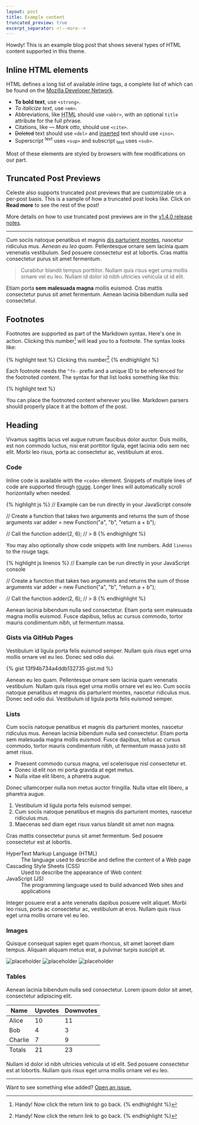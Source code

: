 ```yaml
---
layout: post
title: Example content
truncated_preview: true
excerpt_separator: <!--more-->
---
```


<div class="message">
  Howdy! This is an example blog post that shows several types of HTML content supported in this theme.
</div>

## Inline HTML elements

HTML defines a long list of available inline tags, a complete list of which can be found on the [Mozilla Developer Network](https://developer.mozilla.org/en-US/docs/Web/HTML/Element).

- **To bold text**, use `<strong>`.
- *To italicize text*, use `<em>`.
- Abbreviations, like <abbr title="HyperText Markup Langage">HTML</abbr> should use `<abbr>`, with an optional `title` attribute for the full phrase.
- Citations, like <cite>&mdash; Mark otto</cite>, should use `<cite>`.
- <del>Deleted</del> text should use `<del>` and <ins>inserted</ins> text should use `<ins>`.
- Superscript <sup>text</sup> uses `<sup>` and subscript <sub>text</sub> uses `<sub>`.

Most of these elements are styled by browsers with few modifications on our part.

## Truncated Post Previews

Celeste also supports truncated post previews that are customizable on a per-post basis. This is a sample of how a truncated post looks like. Click on **Read more** to see the rest of the post!

<!--more-->

More details on how to use truncated post previews are in the [v1.4.0 release notes](https://github.com/nicoelayda/celeste/releases/tag/v1.4.0).

-----

Cum sociis natoque penatibus et magnis <a href="#">dis parturient montes</a>, nascetur ridiculus mus. *Aenean eu leo quam.* Pellentesque ornare sem lacinia quam venenatis vestibulum. Sed posuere consectetur est at lobortis. Cras mattis consectetur purus sit amet fermentum.

> Curabitur blandit tempus porttitor. Nullam quis risus eget urna mollis ornare vel eu leo. Nullam id dolor id nibh ultricies vehicula ut id elit.

Etiam porta **sem malesuada magna** mollis euismod. Cras mattis consectetur purus sit amet fermentum. Aenean lacinia bibendum nulla sed consectetur.

## Footnotes

Footnotes are supported as part of the Markdown syntax. Here's one in action. Clicking this number[^fn-sample_footnote] will lead you to a footnote. The syntax looks like:

{% highlight text %}
Clicking this number[^fn-sample_footnote]
{% endhighlight %}

Each footnote needs the `^fn-` prefix and a unique ID to be referenced for the footnoted content. The syntax for that list looks something like this:

{% highlight text %}
[^fn-sample_footnote]: Handy! Now click the return link to go back.
{% endhighlight %}

You can place the footnoted content wherever you like. Markdown parsers should properly place it at the bottom of the post.

## Heading

Vivamus sagittis lacus vel augue rutrum faucibus dolor auctor. Duis mollis, est non commodo luctus, nisi erat porttitor ligula, eget lacinia odio sem nec elit. Morbi leo risus, porta ac consectetur ac, vestibulum at eros.

### Code

Inline code is available with the `<code>` element. Snippets of multiple lines of code are supported through [rouge](https://github.com/jneen/rouge). Longer lines will automatically scroll horizontally when needed.

{% highlight js %}
// Example can be run directly in your JavaScript console

// Create a function that takes two arguments and returns the sum of those arguments
var adder = new Function("a", "b", "return a + b");

// Call the function
adder(2, 6);
// > 8
{% endhighlight %}

You may also optionally show code snippets with line numbers. Add `linenos` to the rouge tags.

{% highlight js linenos %}
// Example can be run directly in your JavaScript console

// Create a function that takes two arguments and returns the sum of those arguments
var adder = new Function("a", "b", "return a + b");

// Call the function
adder(2, 6);
// > 8
{% endhighlight %}

Aenean lacinia bibendum nulla sed consectetur. Etiam porta sem malesuada magna mollis euismod. Fusce dapibus, tellus ac cursus commodo, tortor mauris condimentum nibh, ut fermentum massa.

### Gists via GitHub Pages

Vestibulum id ligula porta felis euismod semper. Nullam quis risus eget urna mollis ornare vel eu leo. Donec sed odio dui.

{% gist 13f94b734a4ddb132735 gist.md %}

Aenean eu leo quam. Pellentesque ornare sem lacinia quam venenatis vestibulum. Nullam quis risus eget urna mollis ornare vel eu leo. Cum sociis natoque penatibus et magnis dis parturient montes, nascetur ridiculus mus. Donec sed odio dui. Vestibulum id ligula porta felis euismod semper.

### Lists

Cum sociis natoque penatibus et magnis dis parturient montes, nascetur ridiculus mus. Aenean lacinia bibendum nulla sed consectetur. Etiam porta sem malesuada magna mollis euismod. Fusce dapibus, tellus ac cursus commodo, tortor mauris condimentum nibh, ut fermentum massa justo sit amet risus.

* Praesent commodo cursus magna, vel scelerisque nisl consectetur et.
* Donec id elit non mi porta gravida at eget metus.
* Nulla vitae elit libero, a pharetra augue.

Donec ullamcorper nulla non metus auctor fringilla. Nulla vitae elit libero, a pharetra augue.

1. Vestibulum id ligula porta felis euismod semper.
2. Cum sociis natoque penatibus et magnis dis parturient montes, nascetur ridiculus mus.
3. Maecenas sed diam eget risus varius blandit sit amet non magna.

Cras mattis consectetur purus sit amet fermentum. Sed posuere consectetur est at lobortis.

<dl>
  <dt>HyperText Markup Language (HTML)</dt>
  <dd>The language used to describe and define the content of a Web page</dd>

  <dt>Cascading Style Sheets (CSS)</dt>
  <dd>Used to describe the appearance of Web content</dd>

  <dt>JavaScript (JS)</dt>
  <dd>The programming language used to build advanced Web sites and applications</dd>
</dl>

Integer posuere erat a ante venenatis dapibus posuere velit aliquet. Morbi leo risus, porta ac consectetur ac, vestibulum at eros. Nullam quis risus eget urna mollis ornare vel eu leo.

### Images

Quisque consequat sapien eget quam rhoncus, sit amet laoreet diam tempus. Aliquam aliquam metus erat, a pulvinar turpis suscipit at.

![placeholder](http://placehold.it/800x400 "Large example image")
![placeholder](http://placehold.it/400x200 "Medium example image")
![placeholder](http://placehold.it/200x200 "Small example image")

### Tables

Aenean lacinia bibendum nulla sed consectetur. Lorem ipsum dolor sit amet, consectetur adipiscing elit.

<table>
  <thead>
    <tr>
      <th>Name</th>
      <th>Upvotes</th>
      <th>Downvotes</th>
    </tr>
  </thead>
  <tfoot>
    <tr>
      <td>Totals</td>
      <td>21</td>
      <td>23</td>
    </tr>
  </tfoot>
  <tbody>
    <tr>
      <td>Alice</td>
      <td>10</td>
      <td>11</td>
    </tr>
    <tr>
      <td>Bob</td>
      <td>4</td>
      <td>3</td>
    </tr>
    <tr>
      <td>Charlie</td>
      <td>7</td>
      <td>9</td>
    </tr>
  </tbody>
</table>

Nullam id dolor id nibh ultricies vehicula ut id elit. Sed posuere consectetur est at lobortis. Nullam quis risus eget urna mollis ornare vel eu leo.

-----

Want to see something else added? <a href="https://github.com/nicoelayda/celeste/issues/new">Open an issue.</a>

[^fn-sample_footnote]: Handy! Now click the return link to go back.
